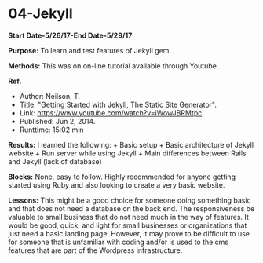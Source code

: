 # 04-Jekyll

**Start Date-5/26/17-End Date-5/29/17**


**Purpose:**  To learn and test features of Jekyll gem.


**Methods:**  This was on on-line tutorial available through Youtube.


**Ref.**      
+ Author:     Neilson, T.
+ Title:      "Getting Started with Jekyll, The Static Site Generator".
+ Link:       https://www.youtube.com/watch?v=iWowJBRMtpc.
+ Published:  Jun 2, 2014.
+ Runttime:   15:02 min

**Results:**  I learned the following:
        + Basic setup
        + Basic architecture of Jekyll website
        + Run server while using Jekyll
        + Main differences between Rails and Jekyll (lack of database)


**Blocks:** None, easy to follow. Highly recommended for anyone getting started using Ruby and also looking to create a very basic website.

**Lessons:** This might be a good choice for someone doing something basic and that does not need a database on the back end. The responsiveness be valuable to small business that do not need much in the way of features. It would be good, quick, and light for small businesses or organizations that just need a basic landing page. However, it may prove to be difficult to use for someone that is unfamiliar with coding and/or is used to the cms features that are part of the Wordpress infrastructure.
